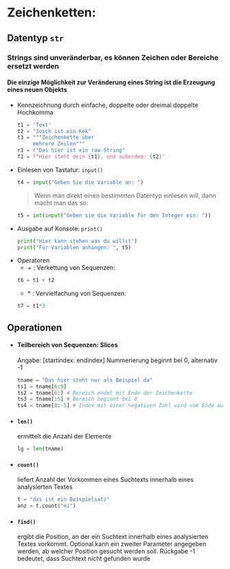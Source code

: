 # Zeichenketten: 
## Datentyp `str`

### Strings sind unveränderbar, es können Zeichen oder Bereiche ersetzt werden
#### Die einzige Möglichkeit zur Veränderung eines String ist die Erzeugung eines neuen Objekts
- Kennzeichnung durch einfache, doppelte oder dreimal doppelte Hochkomma
    ```python
    t1 = 'Text'
    t2 = "Josch ist ein Kek"
    t3 = """Zeichenkette über
         mehrere Zeilen"""
    r1 = r"Das hier ist ein raw-String" 
    f1 = f"Hier steht dein {t1}, und außerdem: {t2}"    
    ```
- Einlesen von Tastatur: `input()`
    ```python
    t4 = input("Geben Sie die Variable an: ")
    ```
    > Wenn man direkt einen bestimmten Datentyp einlesen will, dann macht man das so:
    ```python
    t5 = int(input("Geben sie die Variable für den Integer ein: "))
    ```
- Ausgabe auf Konsole: `print()`
    ```python
    print("Hier kann stehen was du willst")
    print("Für Variablen anhängen: ", t5)
    ```
- Operatoren
    - \+ : Verkettung von Sequenzen: 
    ```python
    t6 = t1 + t2
    ```
    - \* : Vervielfachung von Sequenzen:
    ```python
    t7 = t1*3
    ```

## Operationen 
- #### Teilbereich von Sequenzen: Slices 
    Angabe: [startindex: endindex]
    Nummerierung beginnt bei 0, alternativ -1
    ```python
    tname = "Das hier steht nur als Beispiel da"
    ts1 = tname[6:9]
    ts2 = tname[6:] # Bereich endet mit Ende der Zeichenkette
    ts3 = tname[:5] # Bereich beginnt bei 0
    ts4 = tname[0:-5] # Index mit einer negativen Zahl wird vom Ende aus gemessen
    ```
- #### `len()`
    ermittelt die Anzahl der Elemente
    ```python
    lg = len(tname)
    ```
- #### `count()`
    liefert Anzahl der Vorkommen eines Suchtexts innerhalb eines analysierten Textes
    ```python
    t = "das ist ein Beispielsatz"
    anz = t.count("ei")
    ```
- #### `find()`
    ergibt die Position, an der ein Suchtext innerhalb eines analysierten Textes vorkommt. Optional kann ein zweiter Parameter angegeben werden, ab welcher Position gesucht werden soll. Rückgabe -1 bedeutet, dass Suchtext
    nicht gefunden wurde